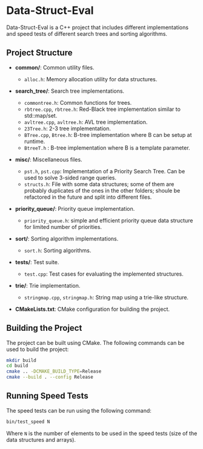 # Data-Struct-Eval

Data-Struct-Eval is a C++ project that includes different implementations
and speed tests of different search trees and sorting algorithms.

## Project Structure

- **common/**: Common utility files.
    - `alloc.h`: Memory allocation utility for data structures.

- **search_tree/**: Search tree implementations.
    - `commontree.h`: Common functions for trees.
    - `rbtree.cpp`, `rbtree.h`: Red-Black tree implementation similar to std::map/set.
    - `avltree.cpp`, `avltree.h`: AVL tree implementation.
    - `23Tree.h`: 2-3 tree implementation.
    - `BTree.cpp`, `Btree.h`: B-tree implementation where B can be setup at runtime.
    - `BtreeT.h` : B-tree implementation where B is a template parameter.

- **misc/**: Miscellaneous files.
    - `pst.h`, `pst.cpp`: Implementation of a Priority Search Tree. Can be used to solve 3-sided range queries.
    - `structs.h`: File with some data structures; some of them are probably duplicates of the ones in the other folders;
       shoule be refactored in the future and split into different files.

- **priority_queue/**: Priority queue implementation.
    - `priority_queue.h`: simple and efficient priority queue data structure for limited number of priorities.

- **sort/**: Sorting algorithm implementations.
    - `sort.h`: Sorting algorithms.

- **tests/**: Test suite.
    - `test.cpp`: Test cases for evaluating the implemented structures.

- **trie/**: Trie implementation.
    - `stringmap.cpp`, `stringmap.h`: String map using a trie-like structure.

- **CMakeLists.txt**: CMake configuration for building the project.


## Building the Project

The project can be built using CMake. The following commands can be used to build the project:

```bash
mkdir build
cd build
cmake .. -DCMAKE_BUILD_TYPE=Release
cmake --build . --config Release 
```

## Running Speed Tests

The speed tests can be run using the following command:

```bash
bin/test_speed N
```

Where `N` is the number of elements to be used in the speed tests 
(size of the data structures and arrays).
